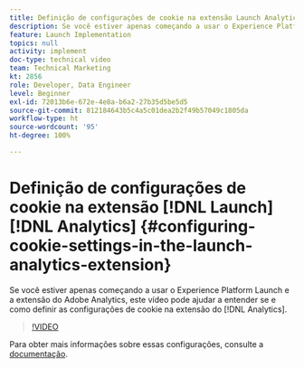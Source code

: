 ```yaml
---
title: Definição de configurações de cookie na extensão Launch Analytics
description: Se você estiver apenas começando a usar o Experience Platform Launch, e a extensão do Adobe Analytics, este vídeo pode ajudar a entender se e como definir as configurações de cookie na extensão do Analytics.
feature: Launch Implementation
topics: null
activity: implement
doc-type: technical video
team: Technical Marketing
kt: 2856
role: Developer, Data Engineer
level: Beginner
exl-id: 72013b6e-672e-4e8a-b6a2-27b35d5be5d5
source-git-commit: 812184643b5c4a5c01dea2b2f49b57049c1805da
workflow-type: ht
source-wordcount: '95'
ht-degree: 100%

---
```


# Definição de configurações de cookie na extensão [!DNL Launch] [!DNL Analytics] {#configuring-cookie-settings-in-the-launch-analytics-extension}

Se você estiver apenas começando a usar o Experience Platform Launch e a extensão do Adobe Analytics, este vídeo pode ajudar a entender se e como definir as configurações de cookie na extensão do [!DNL Analytics].

>[!VIDEO](https://video.tv.adobe.com/v/27212/?quality=12&learn=on)

Para obter mais informações sobre essas configurações, consulte a [documentação](https://docs.adobelaunch.com/extension-reference/web/adobe-analytics-extension#cookies).
